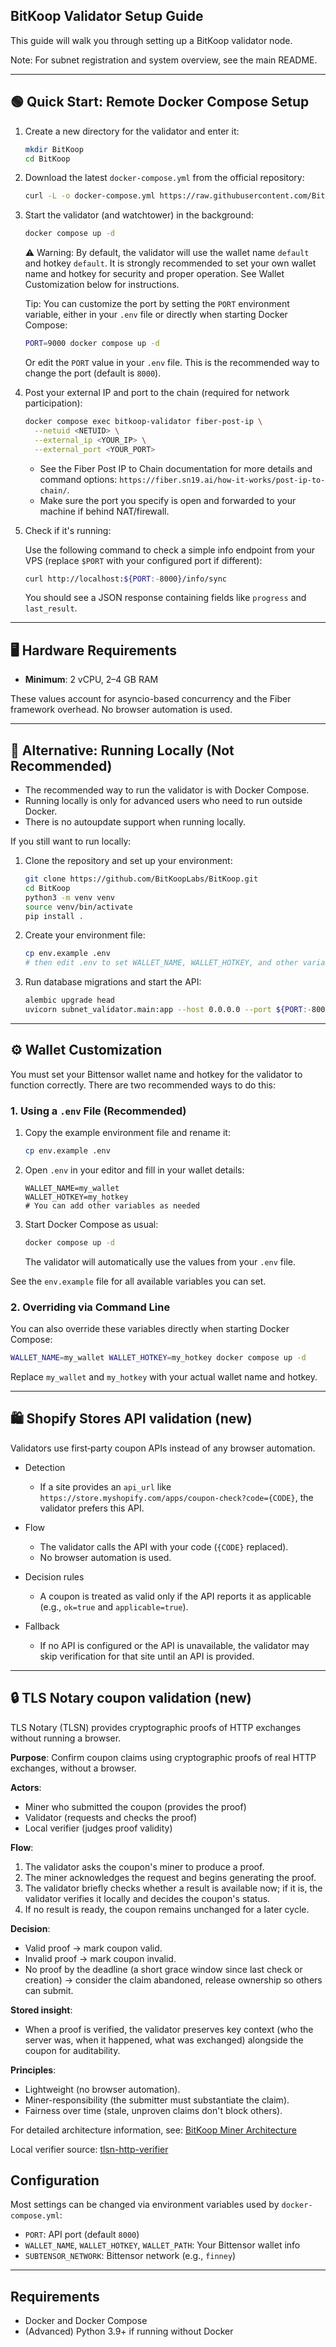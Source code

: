 ## BitKoop Validator Setup Guide

This guide will walk you through setting up a BitKoop validator node.

Note: For subnet registration and system overview, see the main README.

---

## 🟢 Quick Start: Remote Docker Compose Setup

1. Create a new directory for the validator and enter it:

   ```sh
   mkdir BitKoop
   cd BitKoop
   ```

2. Download the latest `docker-compose.yml` from the official repository:

   ```sh
   curl -L -o docker-compose.yml https://raw.githubusercontent.com/BitKoopLabs/BitKoop/main/docker-compose.yml
   ```

3. Start the validator (and watchtower) in the background:

   ```sh
   docker compose up -d
   ```

   ⚠️ Warning: By default, the validator will use the wallet name `default` and hotkey `default`. It is strongly recommended to set your own wallet name and hotkey for security and proper operation. See Wallet Customization below for instructions.

   Tip: You can customize the port by setting the `PORT` environment variable, either in your `.env` file or directly when starting Docker Compose:

   ```sh
   PORT=9000 docker compose up -d
   ```

   Or edit the `PORT` value in your `.env` file. This is the recommended way to change the port (default is `8000`).

4. Post your external IP and port to the chain (required for network participation):

   ```sh
   docker compose exec bitkoop-validator fiber-post-ip \
     --netuid <NETUID> \
     --external_ip <YOUR_IP> \
     --external_port <YOUR_PORT>
   ```

   - See the Fiber Post IP to Chain documentation for more details and command options: `https://fiber.sn19.ai/how-it-works/post-ip-to-chain/`.
   - Make sure the port you specify is open and forwarded to your machine if behind NAT/firewall.

5. Check if it's running:

   Use the following command to check a simple info endpoint from your VPS (replace `$PORT` with your configured port if different):

   ```sh
   curl http://localhost:${PORT:-8000}/info/sync
   ```

   You should see a JSON response containing fields like `progress` and `last_result`.

---

## 🖥️ Hardware Requirements

- **Minimum**: 2 vCPU, 2–4 GB RAM

These values account for asyncio-based concurrency and the Fiber framework overhead. No browser automation is used.

---

## 🛑 Alternative: Running Locally (Not Recommended)

- The recommended way to run the validator is with Docker Compose.
- Running locally is only for advanced users who need to run outside Docker.
- There is no autoupdate support when running locally.

If you still want to run locally:

1. Clone the repository and set up your environment:

   ```sh
   git clone https://github.com/BitKoopLabs/BitKoop.git
   cd BitKoop
   python3 -m venv venv
   source venv/bin/activate
   pip install .
   ```

2. Create your environment file:

   ```sh
   cp env.example .env
   # then edit .env to set WALLET_NAME, WALLET_HOTKEY, and other variables
   ```

3. Run database migrations and start the API:

   ```sh
   alembic upgrade head
   uvicorn subnet_validator.main:app --host 0.0.0.0 --port ${PORT:-8000}
   ```

---

## ⚙️ Wallet Customization

You must set your Bittensor wallet name and hotkey for the validator to function correctly. There are two recommended ways to do this:

### 1. Using a `.env` File (Recommended)

1. Copy the example environment file and rename it:

   ```sh
   cp env.example .env
   ```

2. Open `.env` in your editor and fill in your wallet details:

   ```env
   WALLET_NAME=my_wallet
   WALLET_HOTKEY=my_hotkey
   # You can add other variables as needed
   ```

3. Start Docker Compose as usual:

   ```sh
   docker compose up -d
   ```

   The validator will automatically use the values from your `.env` file.

See the `env.example` file for all available variables you can set.

### 2. Overriding via Command Line

You can also override these variables directly when starting Docker Compose:

```sh
WALLET_NAME=my_wallet WALLET_HOTKEY=my_hotkey docker compose up -d
```

Replace `my_wallet` and `my_hotkey` with your actual wallet name and hotkey.

---

## 🛍️ Shopify Stores API validation (new)

Validators use first‑party coupon APIs instead of any browser automation.

- Detection
  - If a site provides an `api_url` like `https://store.myshopify.com/apps/coupon-check?code={CODE}`, the validator prefers this API.
  
- Flow
  - The validator calls the API with your code (`{CODE}` replaced).
  - No browser automation is used.

- Decision rules
  - A coupon is treated as valid only if the API reports it as applicable (e.g., `ok=true` and `applicable=true`).

- Fallback
  - If no API is configured or the API is unavailable, the validator may skip verification for that site until an API is provided.

---

## 🔒 TLS Notary coupon validation (new)

TLS Notary (TLSN) provides cryptographic proofs of HTTP exchanges without running a browser.

**Purpose**: Confirm coupon claims using cryptographic proofs of real HTTP exchanges, without a browser.

**Actors**:
- Miner who submitted the coupon (provides the proof)
- Validator (requests and checks the proof)
- Local verifier (judges proof validity)

**Flow**:
1. The validator asks the coupon's miner to produce a proof.
2. The miner acknowledges the request and begins generating the proof.
3. The validator briefly checks whether a result is available now; if it is, the validator verifies it locally and decides the coupon's status.
4. If no result is ready, the coupon remains unchanged for a later cycle.

**Decision**:
- Valid proof → mark coupon valid.
- Invalid proof → mark coupon invalid.
- No proof by the deadline (a short grace window since last check or creation) → consider the claim abandoned, release ownership so others can submit.

**Stored insight**:
- When a proof is verified, the validator preserves key context (who the server was, when it happened, what was exchanged) alongside the coupon for auditability.

**Principles**:
- Lightweight (no browser automation).
- Miner-responsibility (the submitter must substantiate the claim).
- Fairness over time (stale, unproven claims don't block others).

For detailed architecture information, see: [BitKoop Miner Architecture](https://github.com/BitKoopLabs/BitKoop-Miner/blob/main/docs/architecture.md)

Local verifier source: [tlsn-http-verifier](https://github.com/BitKoopLabs/tlsn-http-verifier)

## Configuration

Most settings can be changed via environment variables used by `docker-compose.yml`:

- `PORT`: API port (default `8000`)
- `WALLET_NAME`, `WALLET_HOTKEY`, `WALLET_PATH`: Your Bittensor wallet info
- `SUBTENSOR_NETWORK`: Bittensor network (e.g., `finney`)

---

## Requirements

- Docker and Docker Compose
- (Advanced) Python 3.9+ if running without Docker


